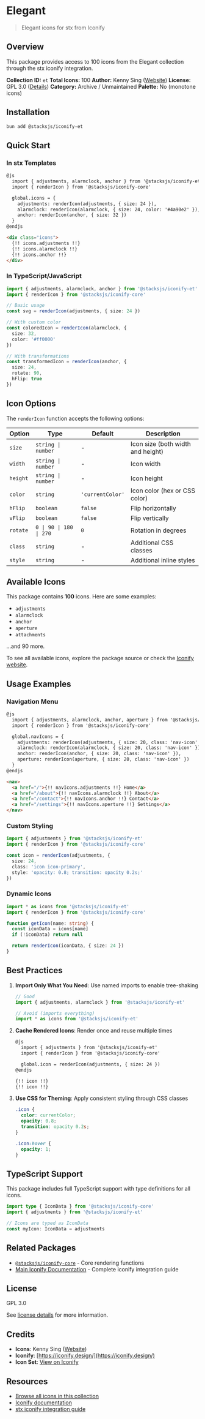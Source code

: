 # Elegant

> Elegant icons for stx from Iconify

## Overview

This package provides access to 100 icons from the Elegant collection through the stx iconify integration.

**Collection ID:** `et`
**Total Icons:** 100
**Author:** Kenny Sing ([Website](https://github.com/pprince/etlinefont-bower))
**License:** GPL 3.0 ([Details](https://www.gnu.org/licenses/gpl.html))
**Category:** Archive / Unmaintained
**Palette:** No (monotone icons)

## Installation

```bash
bun add @stacksjs/iconify-et
```

## Quick Start

### In stx Templates

```html
@js
  import { adjustments, alarmclock, anchor } from '@stacksjs/iconify-et'
  import { renderIcon } from '@stacksjs/iconify-core'

  global.icons = {
    adjustments: renderIcon(adjustments, { size: 24 }),
    alarmclock: renderIcon(alarmclock, { size: 24, color: '#4a90e2' }),
    anchor: renderIcon(anchor, { size: 32 })
  }
@endjs

<div class="icons">
  {!! icons.adjustments !!}
  {!! icons.alarmclock !!}
  {!! icons.anchor !!}
</div>
```

### In TypeScript/JavaScript

```typescript
import { adjustments, alarmclock, anchor } from '@stacksjs/iconify-et'
import { renderIcon } from '@stacksjs/iconify-core'

// Basic usage
const svg = renderIcon(adjustments, { size: 24 })

// With custom color
const coloredIcon = renderIcon(alarmclock, {
  size: 32,
  color: '#ff0000'
})

// With transformations
const transformedIcon = renderIcon(anchor, {
  size: 24,
  rotate: 90,
  hFlip: true
})
```

## Icon Options

The `renderIcon` function accepts the following options:

| Option | Type | Default | Description |
|--------|------|---------|-------------|
| `size` | `string \| number` | - | Icon size (both width and height) |
| `width` | `string \| number` | - | Icon width |
| `height` | `string \| number` | - | Icon height |
| `color` | `string` | `'currentColor'` | Icon color (hex or CSS color) |
| `hFlip` | `boolean` | `false` | Flip horizontally |
| `vFlip` | `boolean` | `false` | Flip vertically |
| `rotate` | `0 \| 90 \| 180 \| 270` | `0` | Rotation in degrees |
| `class` | `string` | - | Additional CSS classes |
| `style` | `string` | - | Additional inline styles |

## Available Icons

This package contains **100** icons. Here are some examples:

- `adjustments`
- `alarmclock`
- `anchor`
- `aperture`
- `attachments`

...and 90 more.

To see all available icons, explore the package source or check the [Iconify website](https://icon-sets.iconify.design/et/).

## Usage Examples

### Navigation Menu

```html
@js
  import { adjustments, alarmclock, anchor, aperture } from '@stacksjs/iconify-et'
  import { renderIcon } from '@stacksjs/iconify-core'

  global.navIcons = {
    adjustments: renderIcon(adjustments, { size: 20, class: 'nav-icon' }),
    alarmclock: renderIcon(alarmclock, { size: 20, class: 'nav-icon' }),
    anchor: renderIcon(anchor, { size: 20, class: 'nav-icon' }),
    aperture: renderIcon(aperture, { size: 20, class: 'nav-icon' })
  }
@endjs

<nav>
  <a href="/">{!! navIcons.adjustments !!} Home</a>
  <a href="/about">{!! navIcons.alarmclock !!} About</a>
  <a href="/contact">{!! navIcons.anchor !!} Contact</a>
  <a href="/settings">{!! navIcons.aperture !!} Settings</a>
</nav>
```

### Custom Styling

```typescript
import { adjustments } from '@stacksjs/iconify-et'
import { renderIcon } from '@stacksjs/iconify-core'

const icon = renderIcon(adjustments, {
  size: 24,
  class: 'icon icon-primary',
  style: 'opacity: 0.8; transition: opacity 0.2s;'
})
```

### Dynamic Icons

```typescript
import * as icons from '@stacksjs/iconify-et'
import { renderIcon } from '@stacksjs/iconify-core'

function getIcon(name: string) {
  const iconData = icons[name]
  if (!iconData) return null

  return renderIcon(iconData, { size: 24 })
}
```

## Best Practices

1. **Import Only What You Need**: Use named imports to enable tree-shaking
   ```typescript
   // Good
   import { adjustments, alarmclock } from '@stacksjs/iconify-et'

   // Avoid (imports everything)
   import * as icons from '@stacksjs/iconify-et'
   ```

2. **Cache Rendered Icons**: Render once and reuse multiple times
   ```html
   @js
     import { adjustments } from '@stacksjs/iconify-et'
     import { renderIcon } from '@stacksjs/iconify-core'

     global.icon = renderIcon(adjustments, { size: 24 })
   @endjs

   {!! icon !!}
   {!! icon !!}
   ```

3. **Use CSS for Theming**: Apply consistent styling through CSS classes
   ```css
   .icon {
     color: currentColor;
     opacity: 0.8;
     transition: opacity 0.2s;
   }

   .icon:hover {
     opacity: 1;
   }
   ```

## TypeScript Support

This package includes full TypeScript support with type definitions for all icons.

```typescript
import type { IconData } from '@stacksjs/iconify-core'
import { adjustments } from '@stacksjs/iconify-et'

// Icons are typed as IconData
const myIcon: IconData = adjustments
```

## Related Packages

- [`@stacksjs/iconify-core`](../iconify-core) - Core rendering functions
- [Main Iconify Documentation](../../docs/iconify.md) - Complete iconify integration guide

## License

GPL 3.0

See [license details](https://www.gnu.org/licenses/gpl.html) for more information.

## Credits

- **Icons**: Kenny Sing ([Website](https://github.com/pprince/etlinefont-bower))
- **Iconify**: [https://iconify.design/](https://iconify.design/)
- **Icon Set**: [View on Iconify](https://icon-sets.iconify.design/et/)

## Resources

- [Browse all icons in this collection](https://icon-sets.iconify.design/et/)
- [Iconify documentation](https://iconify.design/docs/)
- [stx iconify integration guide](../../docs/iconify.md)
